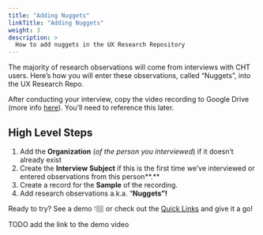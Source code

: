 ```yaml
---
title: "Adding Nuggets"
linkTitle: "Adding Nuggets"
weight: 3
description: >
  How to add nuggets in the UX Research Repository
---
```


The majority of research observations will come from interviews with CHT users. Here’s how you will enter these observations, called “Nuggets”, into the UX Research Repo.

After conducting your interview, copy the video recording to Google Drive (more info [here](/content/en/product-handbook/product-development-process/ux-research-repo/about-interviews.md)). You’ll need to reference this later. 

## High Level Steps

1. Add the **Organization** (*of the person you interviewed*) if it doesn’t already exist
2. Create the **Interview Subject** if this is the first time we’ve interviewed or entered observations from this person**.**
3. Create a record for the **Sample** of the recording.
4. Add research observations a.k.a. “**Nuggets”!** 

Ready to try? See a demo 👇🏽 or check out the [Quick Links](/content/en/product-handbook/product-development-process/ux-research-repo/_index.md#quick-links) and give it a go!

TODO add the link to the demo video